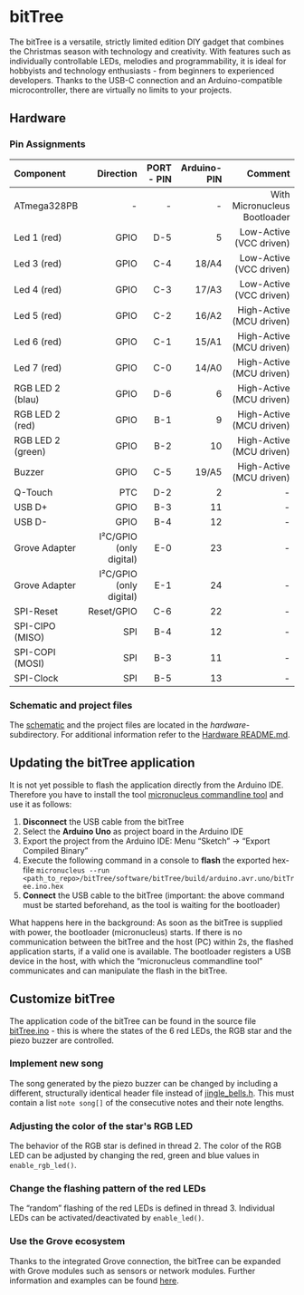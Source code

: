 # bitTree

The bitTree is a versatile, strictly limited edition DIY gadget that combines the Christmas season with technology and creativity. With features such as individually controllable LEDs, melodies and programmability, it is ideal for hobbyists and technology enthusiasts - from beginners to experienced developers. Thanks to the USB-C connection and an Arduino-compatible microcontroller, there are virtually no limits to your projects.

## Hardware

### Pin Assignments

| Component         |               Direction | PORT - PIN | Arduino-PIN |                      Comment |
|:------------------|------------------------:|-----------:|------------:|-----------------------------:|
| ATmega328PB       |                       - |          - |           - | With Micronucleus Bootloader |
| Led 1 (red)       |                    GPIO |        D-5 |           5 |      Low-Active (VCC driven) |
| Led 3 (red)       |                    GPIO |        C-4 |       18/A4 |      Low-Active (VCC driven) |
| Led 4 (red)       |                    GPIO |        C-3 |       17/A3 |      Low-Active (VCC driven) |
| Led 5 (red)       |                    GPIO |        C-2 |       16/A2 |     High-Active (MCU driven) |
| Led 6 (red)       |                    GPIO |        C-1 |       15/A1 |     High-Active (MCU driven) |
| Led 7 (red)       |                    GPIO |        C-0 |       14/A0 |     High-Active (MCU driven) |
| RGB LED 2 (blau)  |                    GPIO |        D-6 |           6 |     High-Active (MCU driven) |
| RGB LED 2 (red)   |                    GPIO |        B-1 |           9 |     High-Active (MCU driven) |
| RGB LED 2 (green) |                    GPIO |        B-2 |          10 |     High-Active (MCU driven) |
| Buzzer            |                    GPIO |        C-5 |       19/A5 |     High-Active (MCU driven) |
| Q-Touch           |                     PTC |        D-2 |           2 |                            - |
| USB D+            |                    GPIO |        B-3 |          11 |                            - |
| USB D-            |                    GPIO |        B-4 |          12 |                            - |
| Grove Adapter     | I²C/GPIO (only digital) |        E-0 |          23 |                            - |
| Grove Adapter     | I²C/GPIO (only digital) |        E-1 |          24 |                            - |
| SPI-Reset         |              Reset/GPIO |        C-6 |          22 |                            - |
| SPI-CIPO (MISO)   |                     SPI |        B-4 |          12 |                            - |
| SPI-COPI (MOSI)   |                     SPI |        B-3 |          11 |                            - |
| SPI-Clock         |                     SPI |        B-5 |          13 |                            - |

### Schematic and project files

The [schematic](./hardware/bitTree-Schematic.pdf) and the project files are located in the *hardware*-subdirectory. For additional information refer to the [Hardware README.md](./hardware/README.md).

## Updating the bitTree application

It is not yet possible to flash the application directly from the Arduino IDE. Therefore you have to install the tool [micronucleus commandline tool](https://github.com/micronucleus/micronucleus/tree/master/commandline) and use it as follows:

1. **Disconnect** the USB cable from the bitTree
2. Select the **Arduino Uno** as project board in the Arduino IDE
3. Export the project from the Arduino IDE: Menu “Sketch” -> “Export Compiled Binary”
4. Execute the following command in a console to **flash** the exported hex-file `micronucleus --run <path_to_repo>/bitTree/software/bitTree/build/arduino.avr.uno/bitTree.ino.hex`
5. **Connect** the USB cable to the bitTree (important: the above command must be started beforehand, as the tool is waiting for the bootloader)

What happens here in the background: As soon as the bitTree is supplied with power, the bootloader (micronucleus) starts. If there is no communication between the bitTree and the host (PC) within 2s, the flashed application starts, if a valid one is available.
The bootloader registers a USB device in the host, with which the “micronucleus commandline tool” communicates and can manipulate the flash in the bitTree.

## Customize bitTree

The application code of the bitTree can be found in the source file [bitTree.ino](./software/bitTree/bitTree.ino) - this is where the states of the 6 red LEDs, the RGB star and the piezo buzzer are controlled.

### Implement new song

The song generated by the piezo buzzer can be changed by including a different, structurally identical header file instead of [jingle_bells.h](./software/bitTree/songs/jingle_bells.h).
This must contain a list `note song[]` of the consecutive notes and their note lengths.

### Adjusting the color of the star's RGB LED

The behavior of the RGB star is defined in thread 2.
The color of the RGB LED can be adjusted by changing the red, green and blue values in `enable_rgb_led()`.

### Change the flashing pattern of the red LEDs

The “random” flashing of the red LEDs is defined in thread 3.
Individual LEDs can be activated/deactivated by `enable_led()`.

### Use the Grove ecosystem

Thanks to the integrated Grove connection, the bitTree can be expanded with Grove modules such as sensors or network modules. Further information and examples can be found [here](https://wiki.seeedstudio.com/Grove_System/).
